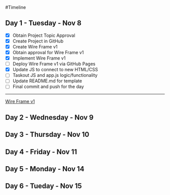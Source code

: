 

#Timeline

## Day 1 - Tuesday - Nov 8

- [x] Obtain Project Topic Approval
- [x] Create Project in GitHub
- [x] Create Wire Frame v1
- [x] Obtain approval for Wire Frame v1
- [x] Implement Wire Frame v1
- [ ] Deploy Wire Frame v1 via GitHub Pages
- [x] Update JS to connect to new HTML/CSS
- [ ] Taskout JS and app.js logic/functionality
- [ ] Update README.md for template
- [ ] Final commit and push for the day

-----------------------------

[Wire Frame v1](images/wireFrame-v1.jpg)


## Day 2 - Wednesday - Nov 9

## Day 3 - Thursday - Nov 10

## Day 4 - Friday - Nov 11

## Day 5 - Monday - Nov 14

## Day 6 - Tueday - Nov 15

